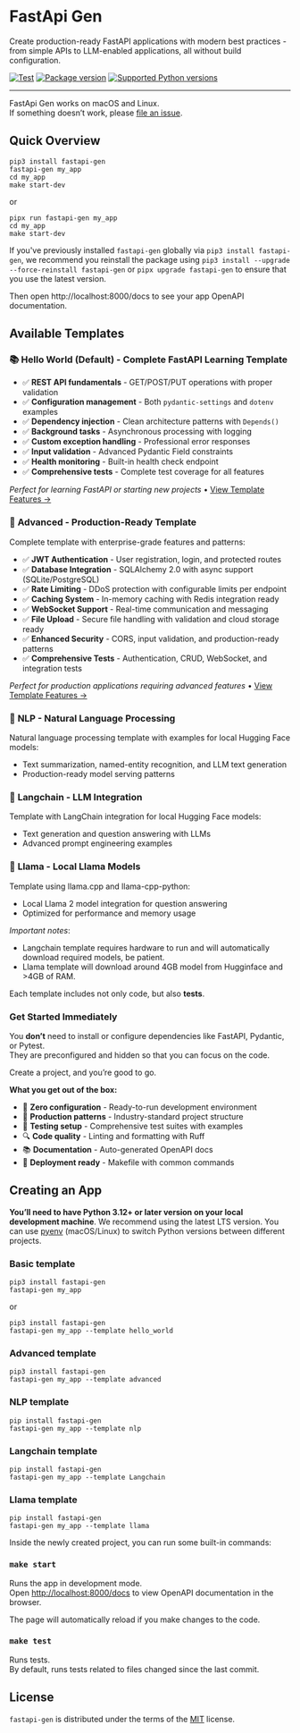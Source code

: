 # FastApi Gen

Create production-ready FastAPI applications with modern best practices - from simple APIs to LLM-enabled applications, all without build configuration.

<a href="https://github.com/mirpo/fastapi-gen/actions/workflows/test.yml?query=workflow%3Atest+event%3Apush+branch%main" target="_blank"><img src="https://github.com/mirpo/fastapi-gen/actions/workflows/test.yml/badge.svg?branch=main" alt="Test"></a>
<a href="https://pypi.org/project/fastapi-gen" target="_blank"><img src="https://img.shields.io/pypi/v/fastapi-gen?color=%2334D058&label=pypi%20package" alt="Package version"></a>
<a href="https://pypi.org/project/fastapi-gen" target="_blank"><img src="https://img.shields.io/pypi/pyversions/fastapi-gen.svg?color=%2334D058" alt="Supported Python versions"></a>

---

FastApi Gen works on macOS and Linux.<br>
If something doesn’t work, please [file an issue](https://github.com/mirpo/fastapi-gen/issues/new).

## Quick Overview

```console
pip3 install fastapi-gen
fastapi-gen my_app
cd my_app
make start-dev
```

or 

```console
pipx run fastapi-gen my_app
cd my_app
make start-dev
```

If you've previously installed `fastapi-gen` globally via `pip3 install fastapi-gen`, we recommend you reinstall the package using `pip3 install --upgrade --force-reinstall fastapi-gen` or `pipx upgrade fastapi-gen` to ensure that you use the latest version.

Then open http://localhost:8000/docs to see your app OpenAPI documentation.

## Available Templates

### 📚 **Hello World** (Default) - Complete FastAPI Learning Template
- ✅ **REST API fundamentals** - GET/POST/PUT operations with proper validation
- ✅ **Configuration management** - Both `pydantic-settings` and `dotenv` examples
- ✅ **Dependency injection** - Clean architecture patterns with `Depends()`
- ✅ **Background tasks** - Asynchronous processing with logging
- ✅ **Custom exception handling** - Professional error responses
- ✅ **Input validation** - Advanced Pydantic Field constraints
- ✅ **Health monitoring** - Built-in health check endpoint
- ✅ **Comprehensive tests** - Complete test coverage for all features

*Perfect for learning FastAPI or starting new projects* • [View Template Features →](src/templates/hello_world/README.md)

### 🚀 **Advanced** - Production-Ready Template
Complete template with enterprise-grade features and patterns:
- ✅ **JWT Authentication** - User registration, login, and protected routes
- ✅ **Database Integration** - SQLAlchemy 2.0 with async support (SQLite/PostgreSQL)
- ✅ **Rate Limiting** - DDoS protection with configurable limits per endpoint
- ✅ **Caching System** - In-memory caching with Redis integration ready
- ✅ **WebSocket Support** - Real-time communication and messaging
- ✅ **File Upload** - Secure file handling with validation and cloud storage ready
- ✅ **Enhanced Security** - CORS, input validation, and production-ready patterns
- ✅ **Comprehensive Tests** - Authentication, CRUD, WebSocket, and integration tests

*Perfect for production applications requiring advanced features* • [View Template Features →](src/templates/advanced/README.md)

### 🤖 **NLP** - Natural Language Processing
Natural language processing template with examples for local Hugging Face models:
- Text summarization, named-entity recognition, and LLM text generation
- Production-ready model serving patterns

### 🔗 **Langchain** - LLM Integration  
Template with LangChain integration for local Hugging Face models:
- Text generation and question answering with LLMs
- Advanced prompt engineering examples

### 🦙 **Llama** - Local Llama Models
Template using llama.cpp and llama-cpp-python:
- Local Llama 2 model integration for question answering
- Optimized for performance and memory usage

*Important notes*:
- Langchain template requires hardware to run and will automatically download required models, be patient.
- Llama template will download around 4GB model from Hugginface and >4GB of RAM.

Each template includes not only code, but also **tests**.

### Get Started Immediately

You **don’t** need to install or configure dependencies like FastAPI, Pydantic, or Pytest.<br>
They are preconfigured and hidden so that you can focus on the code.

Create a project, and you’re good to go.

**What you get out of the box:**
- 🔧 **Zero configuration** - Ready-to-run development environment
- 📝 **Production patterns** - Industry-standard project structure  
- 🧪 **Testing setup** - Comprehensive test suites with examples
- 🔍 **Code quality** - Linting and formatting with Ruff
- 📚 **Documentation** - Auto-generated OpenAPI docs
- 🐳 **Deployment ready** - Makefile with common commands

## Creating an App

**You’ll need to have Python 3.12+ or later version on your local development machine**. We recommend using the latest LTS version. You can use [pyenv](https://github.com/pyenv/pyenv) (macOS/Linux) to switch Python versions between different projects.

### Basic template

```console
pip3 install fastapi-gen
fastapi-gen my_app
```

or

```console
pip3 install fastapi-gen
fastapi-gen my_app --template hello_world
```

### Advanced template

```console
pip3 install fastapi-gen
fastapi-gen my_app --template advanced
```

### NLP template

```console
pip install fastapi-gen
fastapi-gen my_app --template nlp
```

### Langchain template

```console
pip install fastapi-gen
fastapi-gen my_app --template Langchain
```

### Llama template

```console
pip install fastapi-gen
fastapi-gen my_app --template llama
```

Inside the newly created project, you can run some built-in commands:

### `make start`

Runs the app in development mode.<br>
Open [http://localhost:8000/docs](http://localhost:8000/docs) to view OpenAPI documentation in the browser.

The page will automatically reload if you make changes to the code.

### `make test`

Runs tests.<br>
By default, runs tests related to files changed since the last commit.

## License

`fastapi-gen` is distributed under the terms of the [MIT](https://github.com/mirpo/fastapi-gen/blob/main/LICENSE) license.
